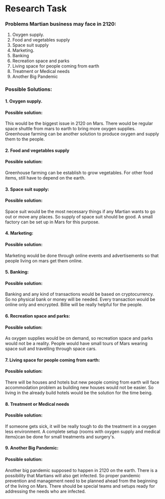 # Research Task

### Problems Martian business may face in 2120:

1. Oxygen supply.
2. Food and vegetables supply
3. Space suit supply
4. Marketing.
5. Banking 
6. Recreation space and parks
7. Living space for people coming from earth
8. Treatment or Medical needs
9. Another Big Pandemic


### Possible Solutions:

#### 1. Oxygen supply.
#### Possible solution: 
This would be the biggest issue in 2120 on Mars. There would be regular space shuttle from mars to earth to bring
more oxygen supplies. Greenhouse farming can be another solution to produce oxygen and supply them to the people.

#### 2. Food and vegetables supply
#### Possible solution:
Greenhouse farming can be establish to grow vegetables. For other food items, still have to depend on the earth.

#### 3. Space suit supply:
#### Possible solution:
Space suit would be the most necessary things if any Martian wants to go out or move any places. So supply of space suit should be good. A small factory
can be set up in Mars for this purpose.

#### 4. Marketing:
#### Possible solution:
Marketing would be done through online events and advertisements so that people living on mars get them online.

#### 5. Banking:
#### Possible solution:
Banking and any kind of transactions would be based on cryptocurrency. So no physical bank or money will be needed. Every transaction
would be online only and encrypted. Billie will be really helpful for the people.

#### 6. Recreation space and parks:
#### Possible solution:
As oxygen supplies would be on demand, so recreation space and parks would not be a reality. People would have small tours of Mars
wearing space suit and travelling through space cars.

#### 7. Living space for people coming from earth:
#### Possible solution:
There will be houses and hotels but new people coming from earth will face accommodation problem as building new houses would not be easier. 
So living in the already build hotels would be the solution for the time being. 

#### 8. Treatment or Medical needs
#### Possible solution:
If someone gets sick, it will be really tough to do the treatment in a oxygen less environment. A complete setup (rooms with oxygen supply and medical items)can be done for small treatments and
surgery's. 

#### 9. Another Big Pandemic:
#### Possible solution:
Another big pandemic supposed to happen in 2120 on the earth. There is a possibility that Martians will also get infected. So proper pandemic prevention
and management need to be planned ahead from the beginning of the living on Mars. There should be special teams and setups ready for addressing the needs who are infected.
